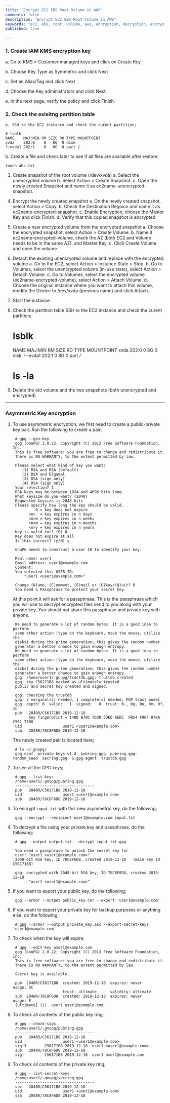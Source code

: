 ```yaml
---
title: "Encrypt EC2 EBS Root Volume in AWS"
comments: false
description: "Encrypt EC2 EBS Root Volume in AWS"
keywords: "ec2, ebs, root, volume, aws, encryption, decryption, encrypt, decrypt"
published: true

---
```


 
### 1. Create IAM KMS encryption key

a. Go to KMS > Customer managed keys and click on Create Key

b. Choose Key Type as Symmetric and click Next
	
c. Set an Alias/Tag and click Next
	
d. Choose the Key administrators and click Next.
	
e. In the next page, verify the policy and click Finish.
		
### 2. Check the exisitng partition table

	a. SSH to the EC2 instance and check the curent partition;

	# lsblk
	NAME    MAJ:MIN RM SIZE RO TYPE MOUNTPOINT
	xvda    202:0    0   8G  0 disk
	└─xvda1 202:1    0   8G  0 part /


b. Create a file and check later to see if all files are available after restore;

	touch abc.txt
		
3. Create snapshot of the root volume (/dev/xvda) 
a. Select the unencrypted volume
b. Select Action > Create Snapshot.
c. Open the newly created Snapshot and name it as ec2name-unencrypted-snapshot.
		
4. Encrypt the newly created snapshot 
a. On the newly created snapshot, select Action > Copy.
b. Check the Destination Regoion and name it as ec2name-encrypted-snapshot.
c. Enable Encryption, choose the Master Key and click Finish.
d. Verify that this copied snapshot is encrypted
		
5. Create a new encrypted volume from the encrypted snapshot
a. Choose the encrypted snapshot, select Action > Create Volume.
b. Name it ec2name-encrypted-volume, check the AZ (both EC2 and Volume needs to be in the same AZ), and Master Key. 
c. Click Create Volume and open the volume
		
6. Detach the existing unencryoted volume and replace with the encrypted volume
a. Go to the EC2, select Action > Instance State > Stop.
b. Go to Volumes, select the unencrypted volume (in-use state), select Action > Detach Volume.
c. Go to Volumes, select the encrypted volume (ec2name-encrypted-volume), select Action > Attach Volume.
d. Choose the original instance where you want to attach this volume, modify the Device to /dev/xvda (previous name) and click Attach.
		
7. Start the instance
	
8. Check the partition table
SSH to the EC2 instance and check the curent partition;

	# lsblk 
	NAME    MAJ:MIN RM SIZE RO TYPE MOUNTPOINT 
	xvda    202:0    0   8G  0 disk
	└─xvda1 202:1    0   8G  0 part /
		
	# ls -la

9. Delete the old volume and the two snapshots (both unencrypted and encrypted)
	

---

### Asymmetric Key encryption 
1. To use asymmetric encryption, we first need to create a public-private key pair. Run the following to create a pair;

        # gpg --gen-key
        gpg (GnuPG) 2.0.22; Copyright (C) 2013 Free Software Foundation, Inc.
        This is free software: you are free to change and redistribute it.
        There is NO WARRANTY, to the extent permitted by law.

        Please select what kind of key you want:
           (1) RSA and RSA (default)
           (2) DSA and Elgamal
           (3) DSA (sign only)
           (4) RSA (sign only)
        Your selection? 1
        RSA keys may be between 1024 and 4096 bits long.
        What keysize do you want? (2048) 
        Requested keysize is 2048 bits
        Please specify how long the key should be valid.
                 0 = key does not expire
              <n>  = key expires in n days
              <n>w = key expires in n weeks
              <n>m = key expires in n months
              <n>y = key expires in n years
        Key is valid for? (0) 0
        Key does not expire at all
        Is this correct? (y/N) y

        GnuPG needs to construct a user ID to identify your key.

        Real name: user1
        Email address: user1@example.com
        Comment: 
        You selected this USER-ID:
            "user1 <user1@example.com>"

        Change (N)ame, (C)omment, (E)mail or (O)kay/(Q)uit? O
        You need a Passphrase to protect your secret key.

    At this point it will ask for a passphrase. This is the passphrase which you will use to decrypt encrypted files send to you along with your private key. You should not share this passphrase and private key with anyone.

        We need to generate a lot of random bytes. It is a good idea to perform
        some other action (type on the keyboard, move the mouse, utilize the
        disks) during the prime generation; this gives the random number
        generator a better chance to gain enough entropy.
        We need to generate a lot of random bytes. It is a good idea to perform
        some other action (type on the keyboard, move the mouse, utilize the
        disks) during the prime generation; this gives the random number
        generator a better chance to gain enough entropy.
        gpg: /home/user1/.gnupg/trustdb.gpg: trustdb created
        gpg: key C56171B8 marked as ultimately trusted
        public and secret key created and signed.

        gpg: checking the trustdb
        gpg: 3 marginal(s) needed, 1 complete(s) needed, PGP trust model
        gpg: depth: 0  valid:   1  signed:   0  trust: 0-, 0q, 0n, 0m, 0f, 1u
        pub   2048R/C56171B8 2019-12-18   
              Key fingerprint = 148D B70C 7D30 5DED 6EDC  FB54 F90F 870A C561 71B8
        uid                  user1 <user1@example.com>
        sub   2048R/78C8F6D8 2019-12-18   

    The newly created pair is located here;
    
        # ls ~/.gnupg/
        gpg.conf  private-keys-v1.d  pubring.gpg  pubring.gpg~  random_seed  secring.gpg  S.gpg-agent  trustdb.gpg

2. To see all the GPG keys;

        # gpg --list-keys
        /home/user1/.gnupg/pubring.gpg
        -----------------------------------
        pub   2048R/C56171B8 2019-12-18   
        uid                  user1 <user1@example.com>
        sub   2048R/78C8F6D8 2019-12-18   

3. To encrypt `input.txt` with this new asymmetric key, do the following;

        gpg --encrypt --recipient user1@example.com input.txt

4. To decrypt a file using your private key and passphrase, do the following;

        # gpg --output output.txt --decrypt input.txt.gpg 

        You need a passphrase to unlock the secret key for
        user: "user1 <user1@example.com>"
        2048-bit RSA key, ID 78C8F6D8, created 2019-12-18   (main key ID C56171B8)

        gpg: encrypted with 2048-bit RSA key, ID 78C8F6D8, created 2019-12-18   
              "user1 <user1@example.com>"

5. If you want to export your public key, do the following; 

        gpg --armor --output public_key.cer --export 'user1@example.com'

6. If you want to export your private key for backup purposes or anything else, do the following;  

        # gpg --armor --output private_key.asc --export-secret-keys 'user1@example.com'

7. To check when the key will expire;  

        # gpg --edit-key user1@example.com
        gpg (GnuPG) 2.0.22; Copyright (C) 2013 Free Software Foundation, Inc.
        This is free software: you are free to change and redistribute it.
        There is NO WARRANTY, to the extent permitted by law.

        Secret key is available.

        pub  2048R/C56171B8  created: 2019-12-18  expires: never       usage: SC  
                             trust: ultimate      validity: ultimate
        sub  2048R/78C8F6D8  created: 2019-12-18  expires: never       usage: E   
        [ultimate] (1). user1 user1@example.com

8. To check all contents of the public key ring;

        # gpg --check-sigs
        /home/user1/.gnupg/pubring.gpg
        -----------------------------------
        pub   2048R/C56171B8 2019-12-18   
        uid                  user1 <user1@example.com>
        sig!3        C56171B8 2019-12-18  user1 <user1@example.com>
        sub   2048R/78C8F6D8 2019-12-18  
        sig!         C56171B8 2019-12-18  user1 user1@example.com

9. To check all contents of the private key ring;

        # gpg --list-secret-keys
        /home/user1/.gnupg/secring.gpg
        -----------------------------------
        sec   2048R/C56171B8 2019-12-18  
        uid                  user1 <user1@example.com>
        ssb   2048R/78C8F6D8 2019-12-18  

